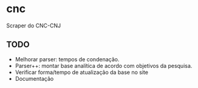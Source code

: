 # cnc

Scraper do CNC-CNJ

## TODO

- Melhorar parser: tempos de condenação.
- Parser++: montar base analítica de acordo com objetivos da pesquisa.
- Verificar forma/tempo de atualização da base no site
- Documentação

